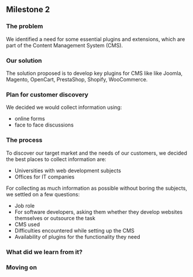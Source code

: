 ## Milestone 2

### The problem
We identified a need for some essential plugins and extensions, which are part of the Content Management System (CMS).

### Our solution
The solution proposed is to develop key plugins for CMS like like Joomla, Magento, OpenCart, PrestaShop, Shopify, WooCommerce.

### Plan for customer discovery
We decided we would collect information using:
- online forms
- face to face discussions

### The process
To discover our target market and the needs of our customers, we decided the best places to collect information are:
- Universities with web development subjects
- Offices for IT companies

For collecting as much information as possible without boring the subjects, we settled on a few questions:
- Job role
- For software developers, asking them whether they develop websites themselves or outsource the task
- CMS used
- Difficulties encountered while setting up the CMS
- Availability of plugins for the functionality they need

### What did we learn from it?


### Moving on
